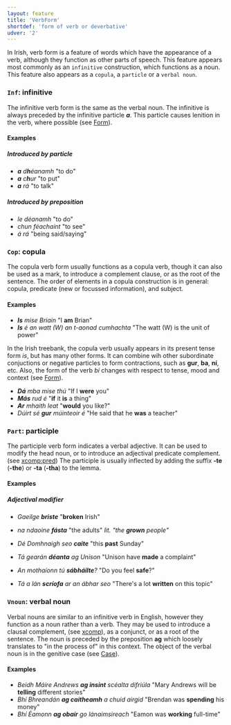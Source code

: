 ```yaml
---
layout: feature
title: 'VerbForm'
shortdef: 'form of verb or deverbative'
udver: '2'
---
```


In Irish, verb form is a feature of words which have the appearance of a verb, although they function as other parts of speech.
This feature appears most commonly as an `infinitive` construction, which functions as a noun. This feature also appears as a `copula`, a `particle` or a `verbal noun`.

### <a name="Inf">`Inf`</a>: infinitive

The infinitive verb form is the same as the verbal noun. The infinitive is always preceded by the infinitive particle _<b>a</b>_. This particle causes lenition in the verb, where possible (see [Form]()).

#### Examples

##### Introduced by particle
* _<b>a</b> d<b>h</b>éanamh_ "to do"
* _<b>a</b> c<b>h</b>ur_ "to put"
* _<b>a</b> rá_ "to talk"

##### Introduced by preposition
* _le déanamh_ "to do"
* _chun féachaint_ "to see"
* _á rá_ "being said/saying"

### <a name="Cop">`Cop`</a>: copula

The copula verb form usually functions as a copula verb, though it can also be used as a mark, to introduce a complement clause, or as the root of the sentence. The order of elements in a copula construction is in general: copula, predicate (new or focussed information), and subject.

#### Examples

* _<b>Is</b> mise Briain_ "I <b>am</b> Brian"
* _<b>Is</b> é an watt (W) an t-aonad cumhachta_ "The watt (W) is the unit of power"

In the Irish treebank, the copula verb usually appears in its present tense form _is_, but has many other forms. It can combine wih other subordinate conjuctions or negative particles to form contractions, such as <b>gur</b>, <b>ba</b>, <b>ní</b>, etc. Also, the form of the verb _bí_ changes with respect to tense, mood and context (see [Form](ga/feat/all.html#vf--vowel-form)).

* _<b>Dá</b> mba mise thú_ "If I <b>were</b> you"
* _<b>Más</b> rud é_ "<b>if</b> it <b>is</b> a thing"
* _<b>Ar</b> mhaith leat_ "<b>would</b> you like?"
* _Dúirt sé <b>gur</b> múinteoir é_ "He said that he <b>was</b> a teacher"

### <a name="Part">`Part`</a>: participle

The participle verb form indicates a verbal adjective. It can be used to modify the head noun, or to introduce an adjectival predicate complement. (see [xcomp:pred](ga-dep/xcomp:pred)) The participle is usually inflected by adding the suffix <b>-te</b> (<b>-the</b>) or <b>-ta</b> (<b>-tha</b>) to the lemma.

#### Examples

##### Adjectival modifier
* _Gaeilge <b>briste</b>_ "<b>broken</b> Irish"
* _na ndaoine <b>fásta</b>_ "the adults" _lit. "the <b>grown</b> people"_
* _Dé Domhnaigh seo <b>caite</b>_ "this <b>past</b> Sunday"

* _Tá gearán <b>déanta</b> ag Unison_ "Unison have <b>made</b> a complaint"
* _An mothaíonn tú <b>sábháilte</b>?_ "Do you feel <b>safe</b>?"
* _Tá a lán <b>scríofa</b> ar an ábhar seo_ "There's a lot <b>written</b> on this topic"

### <a name="Vnoun">`Vnoun`</a>: verbal noun

Verbal nouns are similar to an infinitive verb in English, however they function as a noun rather than a verb. They may be used to introduce a clausal complement, (see [xcomp](ga-dep/xcomp)), as a conjunct, or as a root of the sentence. The noun is preceded by the preposition <b>ag</b> which loosely translates to "in the process of" in this context. The object of the verbal noun is in the genitive case (see [Case](ga/feat/all.html#gen--genitive-case)).

#### Examples

* _Beidh Máire Andrews <b>ag insint</b> scéalta difriúla_ "Mary Andrews will be <b>telling</b> different stories"
* _Bhí Bhreandán <b>ag caitheamh</b> a chuid airgid_ "Brendan was <b>spending</b> his money"
* _Bhí Éamonn <b>ag obair</b> go lánaimsireach_ "Eamon was <b>working</b> full-time"




<!-- Interlanguage links updated So kvě 14 19:02:44 CEST 2022 -->
